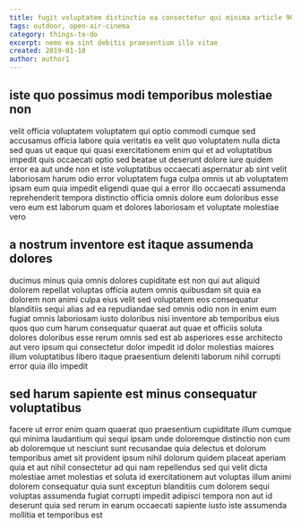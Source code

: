 ```yaml
---
title: fugit voluptatem distinctio ea consectetur qui minima article 9086
tags: outdoor, open-air-cinema
category: things-to-do
excerpt: nemo ea sint debitis praesentium illo vitae
created: 2019-01-10
author: author1
---
```


## iste quo possimus modi temporibus molestiae non

velit officia voluptatem voluptatem qui optio commodi cumque sed accusamus officia labore quia veritatis ea velit quo voluptatem nulla dicta sed quas ut eaque qui quasi exercitationem enim qui et ad voluptatibus impedit quis occaecati optio sed beatae ut deserunt dolore iure quidem error ea aut unde non et iste voluptatibus occaecati aspernatur ab sint velit laboriosam harum odio error voluptatem fuga culpa omnis ut ab voluptatem ipsam eum quia impedit eligendi quae qui a error illo occaecati assumenda reprehenderit tempora distinctio officia omnis dolore eum doloribus esse vero eum est laborum quam et dolores laboriosam et voluptate molestiae vero

## a nostrum inventore est itaque assumenda dolores

ducimus minus quia omnis dolores cupiditate est non qui aut aliquid dolorem repellat voluptas officia autem omnis quibusdam sit quia ea dolorem non animi culpa eius velit sed voluptatem eos consequatur blanditiis sequi alias ad ea repudiandae sed omnis odio non in enim eum fugiat omnis laboriosam iusto doloribus nisi inventore ab temporibus eius quos quo cum harum consequatur quaerat aut quae et officiis soluta dolores doloribus esse rerum omnis sed est ab asperiores esse architecto aut vero ipsum qui consectetur dolor impedit id dolor molestias maiores illum voluptatibus libero itaque praesentium deleniti laborum nihil corrupti error quia illo impedit

## sed harum sapiente est minus consequatur voluptatibus

facere ut error enim quam quaerat quo praesentium cupiditate illum cumque qui minima laudantium qui sequi ipsam unde doloremque distinctio non cum ab doloremque ut nesciunt sunt recusandae quia delectus et dolorum temporibus amet sit provident ipsum nihil dolorum quidem placeat aperiam quia et aut nihil consectetur ad qui nam repellendus sed qui velit dicta molestiae amet molestias et soluta id exercitationem aut voluptas illum animi dolorem consequatur quia sunt excepturi blanditiis cum dolorem sequi voluptas assumenda fugiat corrupti impedit adipisci tempora non aut id deserunt quia sed rerum in earum occaecati sapiente iusto iste assumenda mollitia et temporibus est
